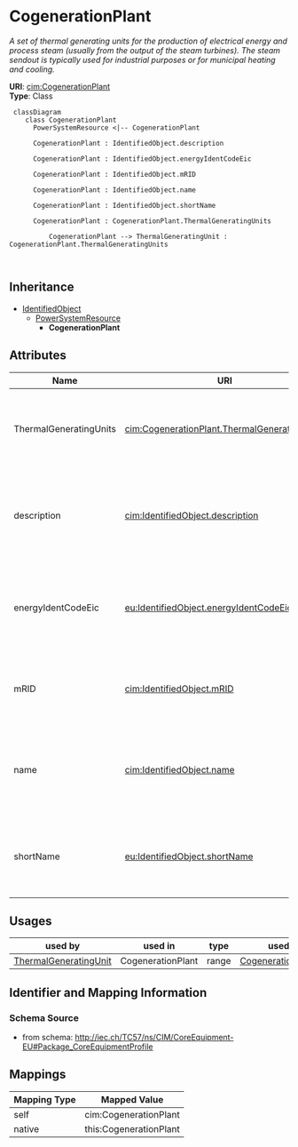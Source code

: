 # CogenerationPlant


_A set of thermal generating units for the production of electrical energy and process steam (usually from the output of the steam turbines). The steam sendout is typically used for industrial purposes or for municipal heating and cooling._





**URI**: [cim:CogenerationPlant](http://iec.ch/TC57/CIM100#CogenerationPlant)<br />
**Type**: Class




```mermaid
 classDiagram
    class CogenerationPlant
      PowerSystemResource <|-- CogenerationPlant
      
      CogenerationPlant : IdentifiedObject.description
        
      CogenerationPlant : IdentifiedObject.energyIdentCodeEic
        
      CogenerationPlant : IdentifiedObject.mRID
        
      CogenerationPlant : IdentifiedObject.name
        
      CogenerationPlant : IdentifiedObject.shortName
        
      CogenerationPlant : CogenerationPlant.ThermalGeneratingUnits
        
          CogenerationPlant --> ThermalGeneratingUnit : CogenerationPlant.ThermalGeneratingUnits
        
      
```





## Inheritance
* [IdentifiedObject](IdentifiedObject.md)
    * [PowerSystemResource](PowerSystemResource.md)
        * **CogenerationPlant**



## Attributes


| Name | URI | Cardinality and Range | Description | Inheritance |
| ---  | --- | --- | --- | --- |
| ThermalGeneratingUnits | [cim:CogenerationPlant.ThermalGeneratingUnits](http://iec.ch/TC57/CIM100#CogenerationPlant.ThermalGeneratingUnits) | 0..* <br />  [ThermalGeneratingUnit](ThermalGeneratingUnit.md)  | A thermal generating unit may be a member of a cogeneration plant | direct |
| description | [cim:IdentifiedObject.description](http://iec.ch/TC57/CIM100#IdentifiedObject.description) | 0..1 <br />  string  | The description is a free human readable text describing or naming the object | [IdentifiedObject](IdentifiedObject.md) |
| energyIdentCodeEic | [eu:IdentifiedObject.energyIdentCodeEic](http://iec.ch/TC57/CIM100-European#IdentifiedObject.energyIdentCodeEic) | 0..1 <br />  string  | The attribute is used for an exchange of the EIC code (Energy identification ... | [IdentifiedObject](IdentifiedObject.md) |
| mRID | [cim:IdentifiedObject.mRID](http://iec.ch/TC57/CIM100#IdentifiedObject.mRID) | 1..1 <br />  string  | Master resource identifier issued by a model authority | [IdentifiedObject](IdentifiedObject.md) |
| name | [cim:IdentifiedObject.name](http://iec.ch/TC57/CIM100#IdentifiedObject.name) | 1..1 <br />  string  | The name is any free human readable and possibly non unique text naming the o... | [IdentifiedObject](IdentifiedObject.md) |
| shortName | [eu:IdentifiedObject.shortName](http://iec.ch/TC57/CIM100-European#IdentifiedObject.shortName) | 0..1 <br />  string  | The attribute is used for an exchange of a human readable short name with len... | [IdentifiedObject](IdentifiedObject.md) |





## Usages

| used by | used in | type | used |
| ---  | --- | --- | --- |
| [ThermalGeneratingUnit](ThermalGeneratingUnit.md) | CogenerationPlant | range | [CogenerationPlant](CogenerationPlant.md) |






## Identifier and Mapping Information







### Schema Source


* from schema: http://iec.ch/TC57/ns/CIM/CoreEquipment-EU#Package_CoreEquipmentProfile





## Mappings

| Mapping Type | Mapped Value |
| ---  | ---  |
| self | cim:CogenerationPlant |
| native | this:CogenerationPlant |




